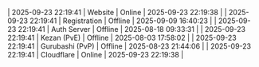 | 2025-09-23 22:19:41 | Website | Online | 2025-09-23 22:19:38 |
| 2025-09-23 22:19:41 | Registration | Offline | 2025-09-09 16:40:23 |
| 2025-09-23 22:19:41 | Auth Server | Offline | 2025-08-18 09:33:31 |
| 2025-09-23 22:19:41 | Kezan (PvE) | Offline | 2025-08-03 17:58:02 |
| 2025-09-23 22:19:41 | Gurubashi (PvP) | Offline | 2025-08-23 21:44:06 |
| 2025-09-23 22:19:41 | Cloudflare | Online | 2025-09-23 22:19:38 |

